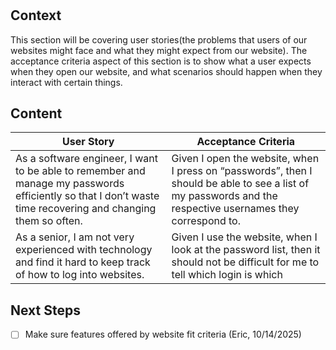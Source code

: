 # <User-Stories>
## Context
This section will be covering user stories(the problems that users of our websites might face and what they might expect from our website). The acceptance criteria aspect of this section is to show what a user expects when they open our website, and what scenarios should happen when they interact with certain things.
## Content
|User Story     |Acceptance Criteria|
|---------------|-------------------|
|As a software engineer, I want to be able to remember and manage my passwords efficiently so that I don’t waste time recovering and changing them so often.|Given I open the website, when I press on “passwords”, then I should be able to see a list of my passwords and the respective usernames they correspond to.|
|As a senior, I am not very experienced with technology and find it hard to keep track of how to log into websites. |Given I use the website, when I look at the password list, then it should not be difficult for me to tell which login is which |

## Next Steps
- [ ] Make sure features offered by website fit criteria (Eric, 10/14/2025)
